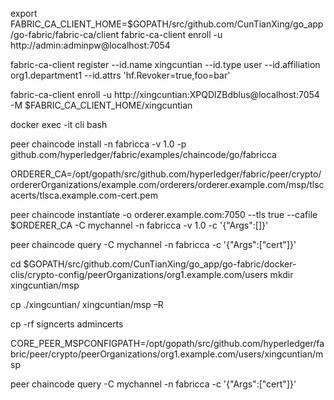 export FABRIC_CA_CLIENT_HOME=$GOPATH/src/github.com/CunTianXing/go_app/go-fabric/fabric-ca/client
fabric-ca-client enroll -u http://admin:adminpw@localhost:7054

fabric-ca-client register --id.name xingcuntian --id.type user --id.affiliation org1.department1 --id.attrs 'hf.Revoker=true,foo=bar'

fabric-ca-client enroll -u http://xingcuntian:XPQDlZBdblus@localhost:7054 -M $FABRIC_CA_CLIENT_HOME/xingcuntian

docker exec -it cli bash

peer chaincode install -n fabricca -v 1.0 -p github.com/hyperledger/fabric/examples/chaincode/go/fabricca

ORDERER_CA=/opt/gopath/src/github.com/hyperledger/fabric/peer/crypto/ordererOrganizations/example.com/orderers/orderer.example.com/msp/tlscacerts/tlsca.example.com-cert.pem

peer chaincode instantiate -o orderer.example.com:7050 --tls true --cafile $ORDERER_CA -C mychannel -n fabricca -v 1.0 -c '{"Args":[]}'

peer chaincode query -C mychannel -n fabricca -c '{"Args":["cert"]}'

cd $GOPATH/src/github.com/CunTianXing/go_app/go-fabric/docker-clis/crypto-config/peerOrganizations/org1.example.com/users
mkdir xingcuntian/msp

cp ./xingcuntian/ xingcuntian/msp –R

cp -rf signcerts  admincerts


CORE_PEER_MSPCONFIGPATH=/opt/gopath/src/github.com/hyperledger/fabric/peer/crypto/peerOrganizations/org1.example.com/users/xingcuntian/msp

peer chaincode query -C mychannel -n fabricca -c '{"Args":["cert"]}'
